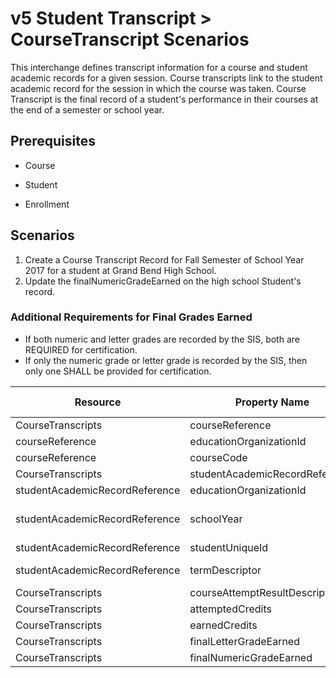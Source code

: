 # v5 Student Transcript > CourseTranscript Scenarios

This interchange defines transcript information for a course and student
academic records for a given session. Course transcripts link to the student
academic record for the session in which the course was taken. Course Transcript
is the final record of a student's performance in their courses at the end of a
semester or school year.

## Prerequisites

* Course

* Student

* Enrollment

## Scenarios

1. Create a Course Transcript Record for Fall Semester of School Year 2017 for a
   student at Grand Bend High School.
2. Update the finalNumericGradeEarned on the high school Student's record.

### Additional Requirements for Final Grades Earned

* If both numeric and letter grades are recorded by the SIS, both are REQUIRED
  for certification.
* If only the numeric grade or letter grade is recorded by the SIS, then only
  one SHALL be provided for certification.

| Resource                       | Property Name                  | Is Collection | Data Type                      | Required / Optional | Scenario 1: POST    | Scenario 2 <br/>PUT     |
| ------------------------------ | ------------------------------ | ------------- | ------------------------------ | ------------------- | ----------------------- | ----------------------- |
| CourseTranscripts              | courseReference                | FALSE         | courseReference                | REQUIRED            |                         |                         |
| courseReference                | educationOrganizationId        | FALSE         | integer                        | REQUIRED            | 255901001               | 255901001               |
| courseReference                | courseCode                     | FALSE         | string                         | REQUIRED            | ALG-01                  | ALG-01                  |
| CourseTranscripts              | studentAcademicRecordReference | FALSE         | studentAcademicRecordReference | REQUIRED            |                         |                         |
| studentAcademicRecordReference | educationOrganizationId        | FALSE         | integer                        | REQUIRED            | 255901001               | 255901001               |
| studentAcademicRecordReference | schoolYear                     | FALSE         | integer                        | REQUIRED            | \[Current School Year\] | \[Current School Year\] |
| studentAcademicRecordReference | studentUniqueId                | FALSE         | string                         | REQUIRED            | 222222                  | 222222                  |
| studentAcademicRecordReference | termDescriptor                 | FALSE         | string                         | REQUIRED            | Fall Semester           | Fall Semester           |
| CourseTranscripts              | courseAttemptResultDescriptor  | FALSE         | courseAttemptResultDescriptor  | REQUIRED            | Pass                    | Pass                    |
| CourseTranscripts              | attemptedCredits               | FALSE         | number                         | REQUIRED            | 3                       | 3                       |
| CourseTranscripts              | earnedCredits                  | FALSE         | number                         | REQUIRED            | 3                       | 3                       |
| CourseTranscripts              | finalLetterGradeEarned         | FALSE         | string                         | REQUIRED            | A                       | A                       |
| CourseTranscripts              | finalNumericGradeEarned        | FALSE         | string                         | REQUIRED            | 98                      | 100                     |
